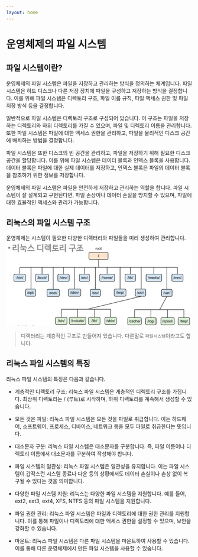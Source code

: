 ```yaml
---
layout: home
---
```


# 운영체제의 파일 시스템

## 파일 시스템이란?
운영체제의 파일 시스템은 파일을 저장하고 관리하는 방식을 정의하는 체계입니다. 파일 시스템은 하드 디스크나 다른 저장 장치에 파일을 구성하고 저장하는 방식을 결정합니다. 이를 위해 파일 시스템은 디렉토리 구조, 파일 이름 규칙, 파일 액세스 권한 및 파일 저장 방식 등을 결정합니다.

일반적으로 파일 시스템은 디렉토리 구조로 구성되어 있습니다. 이 구조는 파일을 저장하는 디렉토리와 하위 디렉토리를 가질 수 있으며, 파일 및 디렉토리 이름을 관리합니다. 또한 파일 시스템은 파일에 대한 액세스 권한을 관리하고, 파일을 물리적인 디스크 공간에 배치하는 방법을 결정합니다.

파일 시스템은 또한 디스크의 빈 공간을 관리하고, 파일을 저장하기 위해 필요한 디스크 공간을 할당합니다. 이를 위해 파일 시스템은 데이터 블록과 인덱스 블록을 사용합니다. 데이터 블록은 파일에 대한 실제 데이터를 저장하고, 인덱스 블록은 파일의 데이터 블록을 참조하기 위한 정보를 저장합니다.

운영체제의 파일 시스템은 파일을 안전하게 저장하고 관리하는 역할을 합니다. 파일 시스템이 잘 설계되고 구현된다면, 파일 손상이나 데이터 손실을 방지할 수 있으며, 파일에 대한 효율적인 액세스와 관리가 가능합니다.

## 리눅스의 파일 시스템 구조
운영체제는 시스템이 필요한 다양한 디렉터리와 파일들을 미리 생성하여 관리합니다.
![image-20230327174003193](./img/image-20230327174003193.png)

> 디렉터리는 계층적인 구조로 만들어져 있습니다. 다른말로 `파일시스템`이라고도 합니다.

## 리눅스 파일 시스템의 특징
리눅스 파일 시스템의 특징은 다음과 같습니다.

* 계층적인 디렉토리 구조: 리눅스 파일 시스템은 계층적인 디렉토리 구조를 가집니다. 최상위 디렉토리는 / (루트)로 시작하며, 하위 디렉토리를 계속해서 생성할 수 있습니다.

* 모든 것은 파일: 리눅스 파일 시스템은 모든 것을 파일로 취급합니다. 이는 하드웨어, 소프트웨어, 프로세스, 디바이스, 네트워크 등을 모두 파일로 취급한다는 뜻입니다.

* 대소문자 구분: 리눅스 파일 시스템은 대소문자를 구분합니다. 즉, 파일 이름이나 디렉토리 이름에서 대소문자를 구분하여 작성해야 합니다.

* 파일 시스템의 일관성: 리눅스 파일 시스템은 일관성을 유지합니다. 이는 파일 시스템이 갑작스런 시스템 종료나 다운 등의 상황에서도 데이터 손실이나 손상 없이 복구될 수 있다는 것을 의미합니다.

* 다양한 파일 시스템 지원: 리눅스는 다양한 파일 시스템을 지원합니다. 예를 들어, ext2, ext3, ext4, XFS, NTFS 등의 파일 시스템을 지원합니다.

* 파일 권한 관리: 리눅스 파일 시스템은 파일과 디렉토리에 대한 권한 관리를 지원합니다. 이를 통해 파일이나 디렉토리에 대한 액세스 권한을 설정할 수 있으며, 보안을 강화할 수 있습니다.

* 마운트: 리눅스 파일 시스템은 다른 파일 시스템을 마운트하여 사용할 수 있습니다. 이를 통해 다른 운영체제에서 만든 파일 시스템을 사용할 수 있습니다.

